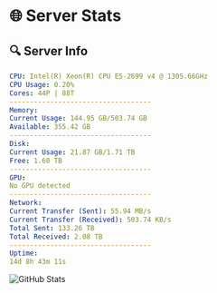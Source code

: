 # 🌐 Server Stats
## 🔍 Server Info
```yaml
CPU: Intel(R) Xeon(R) CPU E5-2699 v4 @ 1305.66GHz
CPU Usage: 0.20%
Cores: 44P | 88T
-----------------------------------
Memory:
Current Usage: 144.95 GB/503.74 GB
Available: 355.42 GB
-----------------------------------
Disk:
Current Usage: 21.87 GB/1.71 TB
Free: 1.60 TB
-----------------------------------
GPU:
No GPU detected
-----------------------------------
Network:
Current Transfer (Sent): 55.94 MB/s
Current Transfer (Received): 503.74 KB/s
Total Sent: 133.26 TB
Total Received: 2.08 TB
-----------------------------------
Uptime:
14d 8h 43m 11s
```
![GitHub Stats](https://img.shields.io/badge/Updated-2025-02-22_07:26:29-blue)